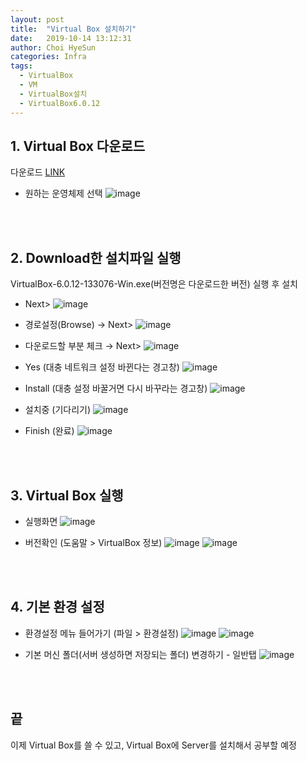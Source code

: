 ```yaml
---
layout: post
title:  "Virtual Box 설치하기"
date:   2019-10-14 13:12:31
author: Choi HyeSun
categories: Infra
tags:
  - VirtualBox
  - VM
  - VirtualBox설치
  - VirtualBox6.0.12
---
```


## 1. Virtual Box 다운로드
다운로드 [LINK](https://www.virtualbox.org/wiki/Downloads)
  - 원하는 운영체제 선택
  ![image](/img/2019-10-14/Virtual-Box-001-Downloads.png)

<br>
<br>

## 2. Download한 설치파일 실행
VirtualBox-6.0.12-133076-Win.exe(버전명은 다운로드한 버전) 실행 후 설치
  - Next>
  ![image](/img/2019-10-14/Virtual-Box-002-setup1.png)
  
  - 경로설정(Browse) → Next>
  ![image](/img/2019-10-14/Virtual-Box-003-setup2.png)
  
  - 다운로드할 부분 체크 → Next>
  ![image](/img/2019-10-14/Virtual-Box-004-setup3.png)

  - Yes (대충 네트워크 설정 바뀐다는 경고창)
  ![image](/img/2019-10-14/Virtual-Box-005-setup4.png)

  - Install (대충 설정 바꿀거면 다시 바꾸라는 경고창)
  ![image](/img/2019-10-14/Virtual-Box-006-setup5.png)
  
  - 설치중 (기다리기)
  ![image](/img/2019-10-14/Virtual-Box-007-setup6.png)
  
  - Finish (완료)
  ![image](/img/2019-10-14/Virtual-Box-008-setup7.png)

<br>
<br>

## 3. Virtual Box 실행
  - 실행화면
  ![image](/img/2019-10-14/Virtual-Box-009-start1.png)
  
  - 버전확인 (도움말 > VirtualBox 정보)
  ![image](/img/2019-10-14/Virtual-Box-010-start2.png)
  ![image](/img/2019-10-14/Virtual-Box-011-start3.png)

<br>
<br>

## 4. 기본 환경 설정
  - 환경설정 메뉴 들어가기 (파일 > 환경설정)
  ![image](/img/2019-10-14/Virtual-Box-012-settings1.png)
  ![image](/img/2019-10-14/Virtual-Box-013-settings2.png)

  - 기본 머신 폴더(서버 생성하면 저장되는 폴더) 변경하기 - 일반탭
  ![image](/img/2019-10-14/Virtual-Box-014-change.png)
  
<br>
<br> 
 
## 끝
이제 Virtual Box를 쓸 수 있고, Virtual Box에 Server를 설치해서 공부할 예정
